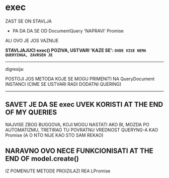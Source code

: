 # exec

ZAST SE ON STAVLJA

- PA DA DA SE OD DocumentQuery 'NAPRAVI' Promise

ALI OVO JE JOS VAZNIJE

**STAVLJAJUCI exec() POZIVA, USTVARI 'KAZE SE': `OVDE VISE NEMA QUERYINGA, ZAVRSEN JE`**

******

digresija:

POSTOJI JOS METODA KOJE SE MOGU PRIMENITI NA QueryDocument INSTANCI (CIME SE USTVARI RADI DODATNI QUERING)

******

## SAVET JE DA SE exec UVEK KORISTI AT THE END OF MY QUERIES

NAJVISE ZBOG BUGGOVA, KOJI MOGU NASTATI AKO BI, MOZDA PO AUTOMATIZMU, TRETIRAO TU POVRATNU VREDNOST QUERYNG-A KAO Promise (A O NTO NIJE KAO STO SAM REKAO)

## NARAVNO OVO NECE FUNKCIONISATI AT THE END OF model.create()

IZ POMENUTE METODE PROIZILAZI REA LPromise